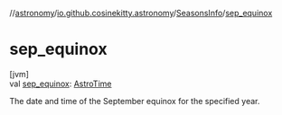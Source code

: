 //[astronomy](../../../index.md)/[io.github.cosinekitty.astronomy](../index.md)/[SeasonsInfo](index.md)/[sep_equinox](sep_equinox.md)

# sep_equinox

[jvm]\
val [sep_equinox](sep_equinox.md): [AstroTime](../-astro-time/index.md)

The date and time of the September equinox for the specified year.
